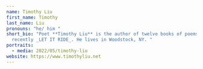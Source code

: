 ```yaml
---
name: Timothy Liu
first_name: Timothy
last_name: Liu
pronouns: "he/ him "
short_bio: "Poet **Timothy Liu** is the author of twelve books of poems, most
  recently _LET IT RIDE_. He lives in Woodstock, NY. "
portraits:
  - media: 2022/05/timothy-liu
website: https://www.timothyliu.net
---
```

